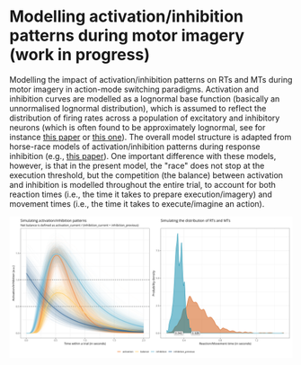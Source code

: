 # Modelling activation/inhibition patterns during motor imagery (work in progress)

Modelling the impact of activation/inhibition patterns on RTs and MTs during motor imagery in action-mode switching paradigms. Activation and inhibition curves are modelled as a lognormal base function (basically an unnormalised lognormal distribution), which is assumed to reflect the distribution of firing rates across a population of excitatory and inhibitory neurons (which is often found to be approximately lognormal, see for instance [this paper](https://www.nature.com/articles/nrn3687) or [this one](https://www.cell.com/neuron/fulltext/S0896-6273(11)00879-8)). The overall model structure is adapted from horse-race models of activation/inhibition patterns during response inhibition (e.g., [this paper](https://journals.plos.org/plosone/article?id=10.1371/journal.pone.0169320)). One important difference with these models, however, is that in the present model, the "race" does not stop at the execution threshold, but the competition (the balance) between activation and inhibition is modelled throughout the entire trial, to account for both reaction times (i.e., the time it takes to prepare execution/imagery) and movement times (i.e., the time it takes to execute/imagine an action).

![output](model_output.png)
